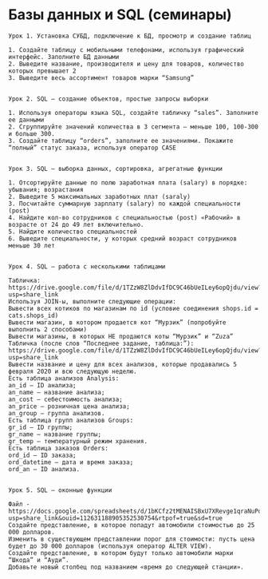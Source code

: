 # Базы данных и SQL (семинары) 

    Урок 1. Установка СУБД, подключение к БД, просмотр и создание таблиц
      
    1. Создайте таблицу с мобильными телефонами, используя графический интерфейс. Заполните БД данными
    2. Выведите название, производителя и цену для товаров, количество которых превышает 2
    3. Выведите весь ассортимент товаров марки “Samsung”

    
    Урок 2. SQL – создание объектов, простые запросы выборки

    1. Используя операторы языка SQL, создайте табличку “sales”. Заполните ее данными
    2. Сгруппируйте значений количества в 3 сегмента — меньше 100, 100-300 и больше 300.
    3. Создайте таблицу “orders”, заполните ее значениями. Покажите “полный” статус заказа, используя оператор CASE


    Урок 3. SQL – выборка данных, сортировка, агрегатные функции
    
    1. Отсортируйте данные по полю заработная плата (salary) в порядке: убывания; возрастания
    2. Выведите 5 максимальных заработных плат (saraly)
    3. Посчитайте суммарную зарплату (salary) по каждой специальности (роst)
    4. Найдите кол-во сотрудников с специальностью (post) «Рабочий» в возрасте от 24 до 49 лет включительно.
    5. Найдите количество специальностей
    6. Выведите специальности, у которых средний возраст сотрудников меньше 30 лет


    Урок 4. SQL – работа с несколькими таблицами

    Табличка:
    https://drive.google.com/file/d/1TZzW8ZlDdvIfDC9C46bUeILey6opQjdu/view?usp=share_link
    Используя JOIN-ы, выполните следующие операции:
    Вывести всех котиков по магазинам по id (условие соединения shops.id = cats.shops_id)
    Вывести магазин, в котором продается кот “Мурзик” (попробуйте выполнить 2 способами)
    Вывести магазины, в которых НЕ продаются коты “Мурзик” и “Zuza”
    Табличка (после слов “Последнее задание, таблица:”):
    https://drive.google.com/file/d/1TZzW8ZlDdvIfDC9C46bUeILey6opQjdu/view?usp=share_link
    Вывести название и цену для всех анализов, которые продавались 5 февраля 2020 и всю следующую неделю.
    Есть таблица анализов Analysis:
    an_id — ID анализа;
    an_name — название анализа;
    an_cost — себестоимость анализа;
    an_price — розничная цена анализа;
    an_group — группа анализов.
    Есть таблица групп анализов Groups:
    gr_id — ID группы;
    gr_name — название группы;
    gr_temp — температурный режим хранения.
    Есть таблица заказов Orders:
    ord_id — ID заказа;
    ord_datetime — дата и время заказа;
    ord_an — ID анализа.


    Урок 5. SQL – оконные функции

    Файл - https://docs.google.com/spreadsheets/d/1bKCfz2tMENAISBxU7XRevge1qraNuPoN/edit?usp=share_link&ouid=112631188905352530754&rtpof=true&sd=true
    Создайте представление, в которое попадут автомобили стоимостью до 25 000 долларов.
    Изменить в существующем представлении порог для стоимости: пусть цена будет до 30 000 долларов (используя оператор ALTER VIEW).
    Создайте представление, в котором будут только автомобили марки “Шкода” и “Ауди”.
    Добавьте новый столбец под названием «время до следующей станции».